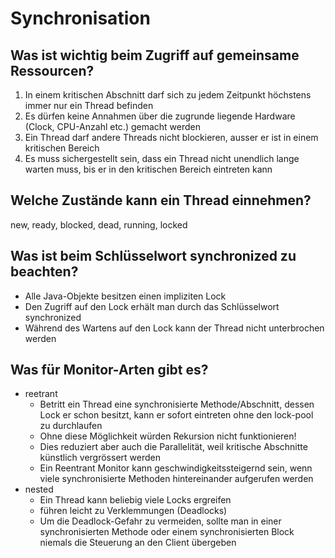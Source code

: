 # Synchronisation

## Was ist wichtig beim Zugriff auf gemeinsame Ressourcen?
1. In einem kritischen Abschnitt darf sich zu jedem Zeitpunkt höchstens immer nur ein Thread befinden
2. Es dürfen keine Annahmen über die zugrunde liegende Hardware (Clock, CPU-Anzahl etc.) gemacht werden
3. Ein Thread darf andere Threads nicht blockieren, ausser er ist in einem kritischen Bereich
4. Es muss sichergestellt sein, dass ein Thread nicht unendlich lange warten muss, bis er in den kritischen Bereich eintreten kann

## Welche Zustände kann ein Thread einnehmen?
new, ready, blocked, dead, running, locked

## Was ist beim Schlüsselwort synchronized zu beachten?
* Alle Java-Objekte besitzen einen impliziten Lock
* Den Zugriff auf den Lock erhält man durch das Schlüsselwort synchronized
* Während des Wartens auf den Lock kann der Thread nicht unterbrochen werden

## Was für Monitor-Arten gibt es?
* reetrant
    * Betritt ein Thread eine synchronisierte Methode/Abschnitt, dessen Lock er schon besitzt, kann er sofort eintreten ohne den lock-pool zu durchlaufen
    * Ohne diese Möglichkeit würden Rekursion nicht funktionieren!
    * Dies reduziert aber auch die Parallelität, weil kritische Abschnitte künstlich vergrössert werden
    * Ein Reentrant Monitor kann geschwindigkeitssteigernd sein, wenn viele synchronisierte Methoden hintereinander aufgerufen werden
* nested
    * Ein Thread kann beliebig viele Locks ergreifen
    * führen leicht zu Verklemmungen (Deadlocks)
    * Um die Deadlock-Gefahr zu vermeiden, sollte man in einer synchronisierten Methode oder einem synchronisierten Block niemals die Steuerung an den Client übergeben

